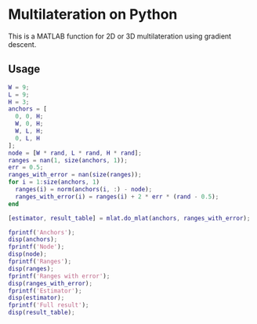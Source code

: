 # Multilateration on Python

This is a MATLAB function for 2D or 3D multilateration using gradient descent.

## Usage

```matlab
W = 9;
L = 9;
H = 3;
anchors = [
  0, 0, H;
  W, 0, H;
  W, L, H;
  0, L, H
];
node = [W * rand, L * rand, H * rand];
ranges = nan(1, size(anchors, 1));
err = 0.5;
ranges_with_error = nan(size(ranges));
for i = 1:size(anchors, 1)
  ranges(i) = norm(anchors(i, :) - node);
  ranges_with_error(i) = ranges(i) + 2 * err * (rand - 0.5);
end

[estimator, result_table] = mlat.do_mlat(anchors, ranges_with_error);

fprintf('Anchors');
disp(anchors);
fprintf('Node');
disp(node);
fprintf('Ranges');
disp(ranges);
fprintf('Ranges with error');
disp(ranges_with_error);
fprintf('Estimator');
disp(estimator);
fprintf('Full result');
disp(result_table);
```
